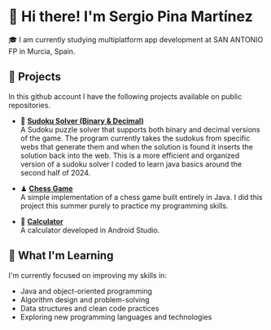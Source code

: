 # 👋 Hi there! I'm Sergio Pina Martínez

🎓 I am currently studying multiplatform app development at SAN ANTONIO FP in Murcia, Spain.

## 🚀 Projects

In this github account I have the following projects available on public repositories.

- 🔢 [**Sudoku Solver (Binary & Decimal)**](https://github.com/SergioPMz/Java-Sudoku-Solver)  
  A Sudoku puzzle solver that supports both binary and decimal versions of the game. The program currently takes the sudokus from specific webs that generate them and when the solution is found it inserts the solution back into the web. This is a more efficient and organized version of a sudoku solver I coded to learn java basics around the second half of 2024. 

- ♟ [**Chess Game**](https://github.com/SergioPMz/Java-Chess)  
  A simple implementation of a chess game built entirely in Java. I did this project this summer purely to practice my programming skills.

- 📱 [**Calculator**](https://github.com/SergioPMz/AndroidStudio-Calculator)  
  A calculator developed in Android Studio.
  
## 🌱 What I'm Learning

I'm currently focused on improving my skills in:

- Java and object-oriented programming  
- Algorithm design and problem-solving  
- Data structures and clean code practices  
- Exploring new programming languages and technologies

